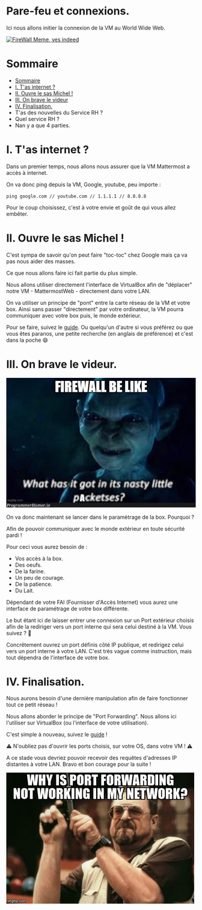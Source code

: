 # Pare-feu et connexions. 

Ici nous allons initier la connexion de la VM au World Wide Web. 

[![FireWall Meme, yes indeed](assests\9akfhcao.bmp "This is the proper way to make a firewall")](https://www.google.com/url?sa=i&url=https%3A%2F%2Fwww.reddit.com%2Fr%2Fmemes%2Fcomments%2Fayn8uv%2Fthis_is_the_proper_way_to_make_a_firewall%2F&psig=AOvVaw1RnDTLpBTE1u8e8JNAcwyJ&ust=1683570797745000&source=images&cd=vfe&ved=0CA4QjRxqFwoTCPCYiZTu4_4CFQAAAAAdAAAAABAf)

#  Sommaire

 - [Sommaire](#sommaire) 
 - [I. T'as internet ?](#i-tas-internet)
 - [II. Ouvre le sas Michel !](#ii-ouvre-le-sas-michel)
 - [III. On brave le videur](#iii-on-brave-le-videur)
 - [IV. Finalisation.](#iv-finalisation)
 - T'as des nouvelles du Service RH ? 
 - Quel service RH ?
 - Nan y a que 4 parties.

 # I. T'as internet ? 

 Dans un premier temps, nous allons nous assurer que la VM Mattermost a accès à internet.

 On va donc ping depuis la VM, Google, youtube, peu importe : 
 ```
 ping google.com // youtube.com // 1.1.1.1 // 8.8.8.8
 ```
 
 Pour le coup choisissez, c'est à votre envie et goût de qui vous allez embêter. 

 # II. Ouvre le sas Michel !

C'est sympa de savoir qu'on peut faire "toc-toc" chez Google mais ça va pas nous aider des masses. 

 Ce que nous allons faire ici fait partie du plus simple. 

 Nous allons utiliser directement l'interface de VirtualBox afin de "déplacer" notre VM - MattermostWeb - directement dans votre LAN.

 On va utiliser un principe de "pont" entre la carte réseau de la VM et votre box. Ainsi sans passer "directement" par votre ordinateur, la VM pourra communiquer avec votre box puis, le monde extérieur.

 Pour se faire, suivez le [guide](https://wiki.dave.eu/index.php/VirtualBox_Network_Configuration). 
 Ou quelqu'un d'autre si vous préférez ou que vous êtes paranos, une petite recherche (en anglais de préférence) et c'est dans la poche :smile:


 # III. On brave le videur.

 [![Hobbits](assests\7m4xxbbs.bmp "They're taking the Hobbits to Isengard !")](https://www.google.com/url?sa=i&url=https%3A%2F%2Fprogrammerhumor.io%2Fprogramming-memes%2Ffirewall-be-like-what-has-it-got-in-its-nasty-little-packetses%2F&psig=AOvVaw3mdrs75EeYEwyof1g5EHXI&ust=1683571813823000&source=images&cd=vfe&ved=0CA4QjRxqFwoTCLi_6fXv4_4CFQAAAAAdAAAAABAD)

 On va donc maintenant se lancer dans le paramètrage de la box. Pourquoi ?

 Afin de pouvoir communiquer avec le monde extérieur en toute sécurité pardi ! 

Pour ceci vous aurez besoin de : 

 - Vos accès à la box.
 - Des oeufs.
 - De la farine.
 - Un peu de courage.
 - De la patience. 
 - Du Lait.


Dépendant de votre FAI (Fournisser d'Accès Internet) vous aurez une interface de paramétrage de votre box différente. 

Le but étant ici de laisser entrer une connexion sur un Port extérieur choisis afin de la rediriger vers un port interne qui sera celui destiné à la VM. Vous suivez ? :grimacing: 

Concrêtement ouvrez un port définis côté IP publique, et redirigez celui vers un port interne à votre LAN. C'est très vague comme instruction, mais tout dépendra de l'interface de votre box. 

# IV. Finalisation.

Nous aurons besoin d'une dernière manipulation afin de faire fonctionner tout ce petit réseau ! 

Nous allons aborder le principe de "Port Forwarding". Nous allons ici l'utiliser sur VirtualBox (ou l'interface de votre utilisation).

C'est simple à nouveau, suivez le [guide](https://www.it-connect.fr/configurer-le-port-forwarding-sur-une-vm-virtualbox%EF%BB%BF/) ! 

:warning: N'oubliez pas d'ouvrir les ports choisis, sur votre OS, dans votre VM ! :warning:

A ce stade vous devriez pouvoir recevoir des requêtes d'adresses IP distantes à votre LAN. 
Bravo et bon courage pour la suite ! 

[![Port-Forwarding meme, yes](assests\51vda2jn.bmp "Oh the irony")](https://www.google.com/url?sa=i&url=https%3A%2F%2Ftwitter.com%2Foverflow_meme%2Fstatus%2F1335458305280446466&psig=AOvVaw0K6I_jeYV6LemNSDbCOzEB&ust=1683571045554000&source=images&cd=vfe&ved=0CA4QjRxqFwoTCOC_8ZHt4_4CFQAAAAAdAAAAABAS)